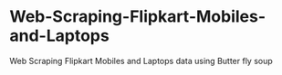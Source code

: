 # Web-Scraping-Flipkart-Mobiles-and-Laptops
Web Scraping Flipkart Mobiles and Laptops data using Butter fly soup
